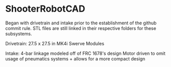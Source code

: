 # ShooterRobotCAD

Began with drivetrain and intake prior to the establishment of the github commit rule. STL files are still linked in their respective folders for these subsystems.

Drivetrain:
27.5 x 27.5 in
MK4i Swerve Modules

Intake:
4-bar linkage modeled off of FRC 1678's design
Motor driven to omit usage of pneumatics systems + allows for a more compact design

 

